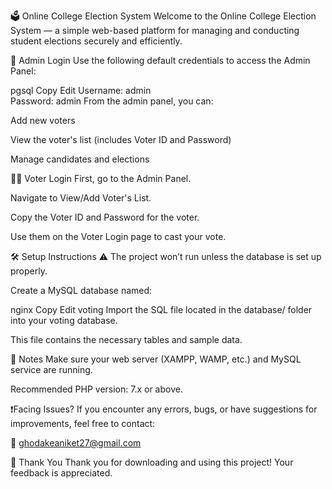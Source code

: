 🗳️ Online College Election System
Welcome to the Online College Election System — a simple web-based platform for managing and conducting student elections securely and efficiently.

🔐 Admin Login
Use the following default credentials to access the Admin Panel:

pgsql
Copy
Edit
Username: admin  
Password: admin
From the admin panel, you can:

Add new voters

View the voter's list (includes Voter ID and Password)

Manage candidates and elections

🧑‍💼 Voter Login
First, go to the Admin Panel.

Navigate to View/Add Voter's List.

Copy the Voter ID and Password for the voter.

Use them on the Voter Login page to cast your vote.

🛠️ Setup Instructions
⚠️ The project won’t run unless the database is set up properly.

Create a MySQL database named:

nginx
Copy
Edit
voting
Import the SQL file located in the database/ folder into your voting database.

This file contains the necessary tables and sample data.

📌 Notes
Make sure your web server (XAMPP, WAMP, etc.) and MySQL service are running.

Recommended PHP version: 7.x or above.

❗Facing Issues?
If you encounter any errors, bugs, or have suggestions for improvements, feel free to contact:

📧 ghodakeaniket27@gmail.com

🙏 Thank You
Thank you for downloading and using this project!
Your feedback is appreciated.


